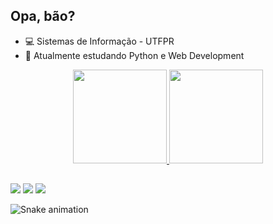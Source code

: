 ## Opa, bão?
- 💻 Sistemas de Informação - UTFPR
- 🌱 Atualmente estudando Python e Web Development

<div align="center">
  <a href="https://github.com/ImCanuto">
  <img height="150em" src="https://github-readme-stats.vercel.app/api?username=ImCanuto&show_icons=true&theme=darcula&include_all_commits=true&count_private=true"/>
  <img height="150em" src="https://github-readme-stats.vercel.app/api/top-langs/?username=ImCanuto&layout=compact&langs_count=7&theme=darcula"/>
</div>

##
<a href="https://www.instagram.com/_samuelcanuto/" target="_blank"><img src="https://img.shields.io/badge/-Instagram-%23E4405F?style=for-the-badge&logo=instagram&logoColor=white" target="_blank"></a>
<a href = "mailto:samuelcanuto@alunos.utfpr.edu.br"><img src="https://img.shields.io/badge/-Gmail-%23333?style=for-the-badge&logo=gmail&logoColor=white" target="_blank"></a>
<a href="https://www.linkedin.com/in/samuel-canuto-sales-b88a2a239/" target="_blank"><img src="https://img.shields.io/badge/-LinkedIn-%230077B5?style=for-the-badge&logo=linkedin&logoColor=white" target="_blank"></a> 
  
  ![Snake animation](https://github.com/ImCanuto/ImCanuto/blob/output/github-contribution-grid-snake.svg)
